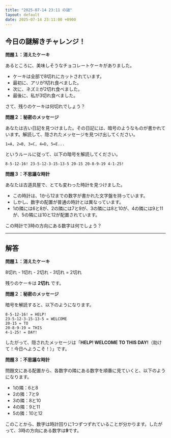 ```yaml
---
title: "2025-07-14 23:11 の謎"
layout: default
date: 2025-07-14 23:11:00 +0900
---
```

## 今日の謎解きチャレンジ！

**問題１：消えたケーキ**

あるところに、美味しそうなチョコレートケーキがありました。

*   ケーキは全部で8切れにカットされています。
*   最初に、アリが1切れ食べました。
*   次に、ネズミが2切れ食べました。
*   最後に、私が3切れ食べました。

さて、残りのケーキは何切れでしょう？

**問題２：秘密のメッセージ**

あなたは古い日記を見つけました。その日記には、暗号のようなものが書かれています。解読して、隠されたメッセージを見つけ出してください。

```
1=A, 2=B, 3=C, 4=D, 5=E...
```

というルールに従って、以下の暗号を解読してください。

```
8-5-12-16! 23-5-12-3-15-13-5 20-15 20-8-9-19 4-1-25!
```

**問題３：不思議な時計**

あなたは古道具屋で、とても変わった時計を見つけました。

*   この時計は、1から12までの数字が書かれた文字盤を持っています。
*   しかし、数字の配置が普通の時計とは異なっています。
*   1の隣には6と8が、2の隣には7と9が、3の隣には8と10が、4の隣には9と11が、5の隣には10と12が配置されています。

この時計で3時の方向にある数字は何でしょう？

---
## 解答

**問題１：消えたケーキ**

8切れ - 1切れ - 2切れ - 3切れ = 2切れ

残りのケーキは **2切れ** です。

**問題２：秘密のメッセージ**

暗号を解読すると、以下のようになります。

```
8-5-12-16! = HELP!
23-5-12-3-15-13-5 = WELCOME
20-15 = TO
20-8-9-19 = THIS
4-1-25! = DAY!
```

したがって、隠されたメッセージは「**HELP! WELCOME TO THIS DAY!**（助けて！今日へようこそ！）」です。

**問題３：不思議な時計**

問題文にある配置から、各数字の隣にある数字を順番に見ていくと、以下のようになります。

* 1の隣：6と8
* 2の隣：7と9
* 3の隣：8と10
* 4の隣：9と11
* 5の隣：10と12

このことから、数字は時計回りに1つずつずれていることが分かります。したがって、3時の方向にある数字は**9**です。
